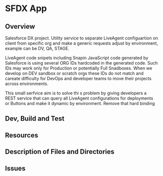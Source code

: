# SFDX  App

## Overview
Salesforce DX project. Utility service to separate LiveAgent configuartion on client from specific org and make a generic requests adjust by environment, example can be DV, QA, STAGE.

LiveAgent code snipets including Snapin JavaScript code generated by Salesforce is using several ORG IDs hardcoded in the generated code. Such IDs may work only for Production or potentially Full Snadboxes. When we develop on DEV sandbox or scratch orgs these IDs do not match and careate difficulty for DevOps and developer teams to move their projects across environments.

This small serfvice aim is to solve thi s problem by giving developers a REST service that can query all LiveAgent configurations for deployments or Buttons and make it dynamic by environment. Remove that hard binding


## Dev, Build and Test


## Resources


## Description of Files and Directories


## Issues


